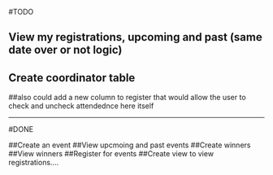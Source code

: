 #TODO


## View my registrations, upcoming and past (same date over or not logic)
## Create coordinator table
##also could add a new column to register that would allow the user to check and uncheck attendednce here itself

------
#DONE

##Create an event
##View upcmoing and past events
##Create winners
##View winners
##Register for events
##Create view to view registrations....